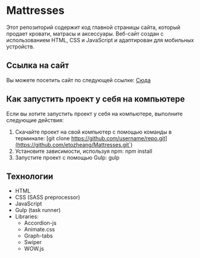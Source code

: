 # Mattresses

Этот репозиторий содержит код главной страницы сайта, который продает кровати, матрасы и аксессуары. 
Веб-сайт создан с использованием HTML, CSS и JavaScript и адаптирован для мобильных устройств.

## Ссылка на сайт

Вы можете посетить сайт по следующей ссылке: [Сюда](https://etozheang.github.io/Mattresses/)

## Как запустить проект у себя на компьютере

Если вы хотите запустить проект у себя на компьютере, выполните следующие действия:
1. Скачайте проект на свой компьютер с помощью команды в терминале: [git clone https://github.com/username/repo.git](https://github.com/etozheang/Mattresses.git`)
2. Установите зависимости, используя npm: npm install
3. Запустите проект с помощью Gulp: gulp

## Технологии

- HTML
- CSS (SASS preprocessor)
- JavaScript
- Gulp (task runner)
- Libraries:
  - Accordion-js
  - Animate.css
  - Graph-tabs
  - Swiper
  - WOW.js
   
